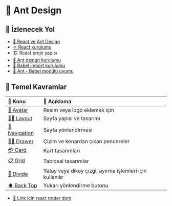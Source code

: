 # 🐜 Ant Design

## 🚩 İzlenecek Yol

* [🎉 React ve Ant Design](https://ant.design/docs/react/use-with-create-react-app)
* [⚛️ React kurulumu](https://github.com/facebook/create-react-app#creating-an-app)
* [🏗️ React proje yapısı](https://reactjs.org/docs/faq-structure.html)
* [🐜 Ant design kurulumu](https://ant.design/docs/react/introduce#Installation)
* [🐝 Babel import kurulumu](https://github.com/ant-design/babel-plugin-import#usage)
* [🍱 Ant - Babel modülü uyumu](https://ant.design/docs/react/introduce#Use-modularized-antd)

## 🧱 Temel Kavramlar

| 💎 Konu | 📝 Açıklama |
| :--- | :--- |
| [🤵 Avatar](https://ant.design/components/avatar/) | Resim veya logo eklemek için |
| [👨‍🎨 Layout](https://ant.design/components/layout/) | Sayfa yapısı ve tasarımı |
| [🏹 Navigation](https://ant.design/docs/spec/navigation#Top-Navigation) | Sayfa yönlendirmesi |
| [👨‍🎨 Drawer](https://ant.design/components/drawer) | Çizim ve kenardan çıkan pencereler |
| [💳 Card](https://ant.design/components/card) | Kart tasarımları |
| [📋 Grid](https://ant.design/components/grid/) | Tablosal tasarımlar |
| [🍢 Divide](https://ant.design/components/divider) | Yatay veya dikey çizgi, ayırma işlemleri için kullanılır |
| [⬆️ Back Top](https://ant.design/components/back-top/#header) | Yukarı yönlendirme butonu |

* [🔗 Link için react router dom](https://reacttraining.com/react-router/web/guides/quick-start)

